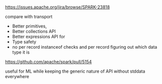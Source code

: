 https://issues.apache.org/jira/browse/SPARK-23818

compare with transport
 - Better primitives,
 - Better collections API
 - Better expressions API for
 - Type safety
 - no per record instanceof checks and per record figuring out which data type it is


 https://github.com/apache/spark/pull/5154

 useful for ML while keeping the generic nature of API
   without stddata everywhere
